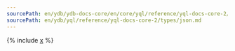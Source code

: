 ```yaml
---
sourcePath: en/ydb/ydb-docs-core/en/core/yql/reference/yql-docs-core-2/types/json.md
sourcePath: en/ydb/yql/reference/yql-docs-core-2/types/json.md
---
```



{% include [x](_includes/json.md) %}
